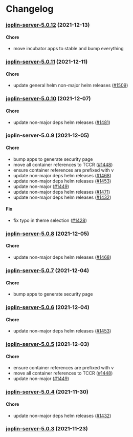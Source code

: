 # Changelog<br>


<a name="joplin-server-5.0.12"></a>
### [joplin-server-5.0.12](https://github.com/truecharts/apps/compare/joplin-server-5.0.11...joplin-server-5.0.12) (2021-12-13)

#### Chore

* move incubator apps to stable and bump everything



<a name="joplin-server-5.0.11"></a>
### [joplin-server-5.0.11](https://github.com/truecharts/apps/compare/joplin-server-5.0.10...joplin-server-5.0.11) (2021-12-11)

#### Chore

* update general helm non-major helm releases ([#1509](https://github.com/truecharts/apps/issues/1509))



<a name="joplin-server-5.0.10"></a>
### [joplin-server-5.0.10](https://github.com/truecharts/apps/compare/joplin-server-5.0.9...joplin-server-5.0.10) (2021-12-07)

#### Chore

* update non-major deps helm releases ([#1481](https://github.com/truecharts/apps/issues/1481))



<a name="joplin-server-5.0.9"></a>
### joplin-server-5.0.9 (2021-12-05)

#### Chore

* bump apps to generate security page
* move all container references to TCCR ([#1448](https://github.com/truecharts/apps/issues/1448))
* ensure container references are prefixed with v
* update non-major deps helm releases ([#1468](https://github.com/truecharts/apps/issues/1468))
* update non-major deps helm releases ([#1453](https://github.com/truecharts/apps/issues/1453))
* update non-major ([#1449](https://github.com/truecharts/apps/issues/1449))
* update non-major deps helm releases ([#1471](https://github.com/truecharts/apps/issues/1471))
* update non-major deps helm releases ([#1432](https://github.com/truecharts/apps/issues/1432))

#### Fix

* fix typo in theme selection ([#1428](https://github.com/truecharts/apps/issues/1428))



<a name="joplin-server-5.0.8"></a>
### [joplin-server-5.0.8](https://github.com/truecharts/apps/compare/joplin-server-5.0.7...joplin-server-5.0.8) (2021-12-05)

#### Chore

* update non-major deps helm releases ([#1468](https://github.com/truecharts/apps/issues/1468))



<a name="joplin-server-5.0.7"></a>
### [joplin-server-5.0.7](https://github.com/truecharts/apps/compare/joplin-server-5.0.6...joplin-server-5.0.7) (2021-12-04)

#### Chore

* bump apps to generate security page



<a name="joplin-server-5.0.6"></a>
### [joplin-server-5.0.6](https://github.com/truecharts/apps/compare/joplin-server-5.0.5...joplin-server-5.0.6) (2021-12-04)

#### Chore

* update non-major deps helm releases ([#1453](https://github.com/truecharts/apps/issues/1453))



<a name="joplin-server-5.0.5"></a>
### [joplin-server-5.0.5](https://github.com/truecharts/apps/compare/joplin-server-5.0.4...joplin-server-5.0.5) (2021-12-03)

#### Chore

* ensure container references are prefixed with v
* move all container references to TCCR ([#1448](https://github.com/truecharts/apps/issues/1448))
* update non-major ([#1449](https://github.com/truecharts/apps/issues/1449))



<a name="joplin-server-5.0.4"></a>
### [joplin-server-5.0.4](https://github.com/truecharts/apps/compare/joplin-server-5.0.3...joplin-server-5.0.4) (2021-11-30)

#### Chore

* update non-major deps helm releases ([#1432](https://github.com/truecharts/apps/issues/1432))



<a name="joplin-server-5.0.3"></a>
### [joplin-server-5.0.3](https://github.com/truecharts/apps/compare/joplin-server-5.0.2...joplin-server-5.0.3) (2021-11-23)
